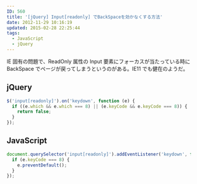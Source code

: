 ```yaml
---
ID: 560
title: '[jQuery] Input[readonly] でBackSpaceを効かなくする方法'
date: 2012-11-29 10:16:19
updated: 2015-02-28 22:25:44
tags:
  - JavaScript
  - jQuery
---
```


IE 固有の問題で、ReadOnly 属性の Input 要素にフォーカスが当たっている時に BackSpace でページが戻ってしまうというのがある。IE11 でも健在のようだ。

<!--more-->

## jQuery

```js
$('input[readonly]').on('keydown', function (e) {
  if ((e.which && e.which === 8) || (e.keyCode && e.keyCode === 8)) {
    return false;
  }
});
```

## JavaScript

```js
document.querySelector('input[readonly]').addEventListener('keydown', function (e) {
  if (e.keyCode === 8) {
    e.preventDefault();
  }
});
```

